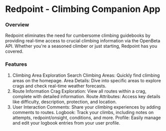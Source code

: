 # Redpoint - Climbing Companion App
### Overview
Redpoint eliminates the need for cumbersome climbing guidebooks by providing real-time access to crucial climbing information via the OpenBeta API. Whether you're a seasoned climber or just starting, Redpoint has you covered.

### Features
1. Climbing Area Exploration
Search Climbing Areas: Quickly find climbing areas on the homepage.
Area Details: Dive into specific areas to explore crags and check real-time weather forecasts.
2. Route Information
Crag Exploration: View all routes within a crag, complete with detailed information.
Route Attributes: Access key details like difficulty, description, protection, and location.
3. User Interaction
Comments: Share your climbing experiences by adding comments to routes.
Logbook: Track your climbs, including notes on attempts, redpoint/onsight, conditions, and more.
Profile: Easily manage and edit your logbook entries from your user profile.
